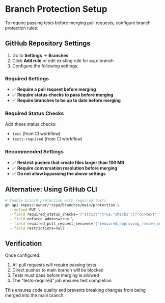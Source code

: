 # Branch Protection Setup

To require passing tests before merging pull requests, configure branch protection rules:

## GitHub Repository Settings

1. Go to **Settings** → **Branches**
2. Click **Add rule** or edit existing rule for `main` branch
3. Configure the following settings:

### Required Settings
- ✅ **Require a pull request before merging**
- ✅ **Require status checks to pass before merging**
- ✅ **Require branches to be up to date before merging**

### Required Status Checks
Add these status checks:
- `test` (from CI workflow)
- `tests-required` (from CI workflow)

### Recommended Settings
- ✅ **Restrict pushes that create files larger than 100 MB**
- ✅ **Require conversation resolution before merging**
- ✅ **Do not allow bypassing the above settings**

## Alternative: Using GitHub CLI

```bash
# Enable branch protection with required tests
gh api repos/:owner/:repo/branches/main/protection \
  --method PUT \
  --field required_status_checks='{"strict":true,"checks":[{"context":"test"},{"context":"tests-required"}]}' \
  --field enforce_admins=true \
  --field required_pull_request_reviews='{"required_approving_review_count":1}' \
  --field restrictions=null
```

## Verification

Once configured:
1. All pull requests will require passing tests
2. Direct pushes to main branch will be blocked
3. Tests must pass before merging is allowed
4. The "tests-required" job ensures test completion

This ensures code quality and prevents breaking changes from being merged into the main branch.